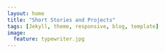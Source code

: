 ```yaml
---
layout: home
title: "Short Stories and Projects"
tags: [Jekyll, theme, responsive, blog, template]
image:
  feature: typewriter.jpg
---
```

